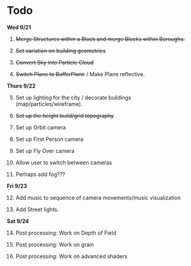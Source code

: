 # Todo

**Wed 9/21**

1. ~~Merge Structures within a Block and merge Blocks within Boroughs.~~

2. ~~Set variation on building geometries~~

3. ~~Convert Sky into Particle Cloud~~

4. ~~Switch Plane to BufferPlane~~ / Make Plane reflective.

**Thurs 9/22**

5. Set up lighting for the city / decorate buildings (map/particles/wireframe).

6. ~~Set up the height build/grid topography~~

7. Set up Orbit camera

8. Set up First Person camera

9. Set up Fly Over camera

10. Allow user to switch between cameras

11. Perhaps add fog???

**Fri 9/23**

12. Add music to sequence of camera movements/music visualization

13. Add Street lights.

**Sat 9/24**

14. Post processing: Work on Depth of Field

15. Post processing: Work on grain

16. Post processing: Work on advanced shaders

